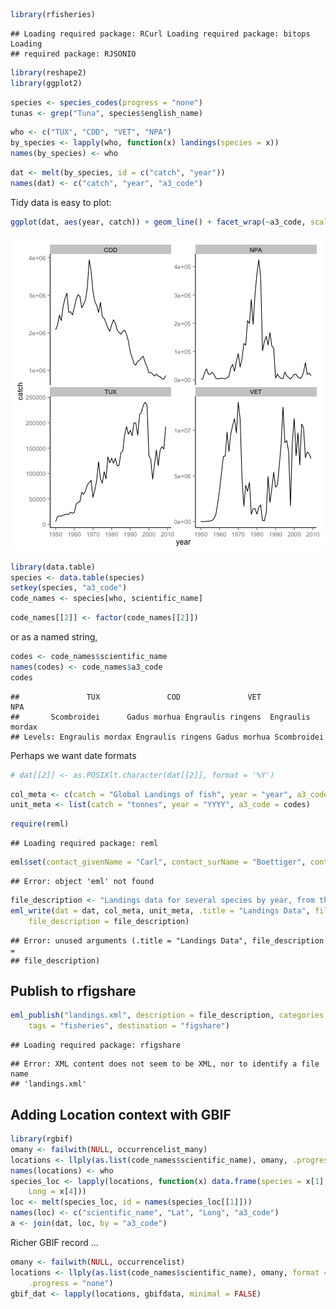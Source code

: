 
```r
library(rfisheries)
```

```
## Loading required package: RCurl Loading required package: bitops Loading
## required package: RJSONIO
```

```r
library(reshape2)
library(ggplot2)
```



```r
species <- species_codes(progress = "none")
tunas <- grep("Tuna", species$english_name)
```



```r
who <- c("TUX", "COD", "VET", "NPA")
by_species <- lapply(who, function(x) landings(species = x))
names(by_species) <- who
```



```r
dat <- melt(by_species, id = c("catch", "year"))
names(dat) <- c("catch", "year", "a3_code")
```


Tidy data is easy to plot:


```r
ggplot(dat, aes(year, catch)) + geom_line() + facet_wrap(~a3_code, scales = "free_y")
```

![plot of chunk unnamed-chunk-5](figure/unnamed-chunk-5.png) 






```r
library(data.table)
species <- data.table(species)
setkey(species, "a3_code")
code_names <- species[who, scientific_name]
```



```r
code_names[[2]] <- factor(code_names[[2]])
```



or as a named string,


```r
codes <- code_names$scientific_name
names(codes) <- code_names$a3_code
codes
```

```
##               TUX               COD               VET               NPA 
##       Scombroidei      Gadus morhua Engraulis ringens  Engraulis mordax 
## Levels: Engraulis mordax Engraulis ringens Gadus morhua Scombroidei
```


Perhaps we want date formats


```r
# dat[[2]] <- as.POSIXlt.character(dat[[2]], format = '%Y')
```




```r
col_meta <- c(catch = "Global Landings of fish", year = "year", a3_code = "3 digit country code")
unit_meta <- list(catch = "tonnes", year = "YYYY", a3_code = codes)
```



```r
require(reml)
```

```
## Loading required package: reml
```

```r
eml$set(contact_givenName = "Carl", contact_surName = "Boettiger", contact_email = "cboettig@ropensci.org")
```

```
## Error: object 'eml' not found
```

```r
file_description <- "Landings data for several species by year, from the OpenFisheries database"
eml_write(dat = dat, col_meta, unit_meta, .title = "Landings Data", file = "landings.xml", 
    file_description = file_description)
```

```
## Error: unused arguments (.title = "Landings Data", file_description =
## file_description)
```



## Publish to rfigshare


```r
eml_publish("landings.xml", description = file_description, categories = "Ecology", 
    tags = "fisheries", destination = "figshare")
```

```
## Loading required package: rfigshare
```

```
## Error: XML content does not seem to be XML, nor to identify a file name
## 'landings.xml'
```



## Adding Location context with GBIF


```r
library(rgbif)
omany <- failwith(NULL, occurrencelist_many)
locations <- llply(as.list(code_names$scientific_name), omany, .progress = "none")
names(locations) <- who
species_loc <- lapply(locations, function(x) data.frame(species = x[1], Lat = x[3], 
    Long = x[4]))
loc <- melt(species_loc, id = names(species_loc[[1]]))
names(loc) <- c("scientific_name", "Lat", "Long", "a3_code")
a <- join(dat, loc, by = "a3_code")
```






Richer GBIF record ...


```r
omany <- failwith(NULL, occurrencelist)
locations <- llply(as.list(code_names$scientific_name), omany, format = "darwin", 
    .progress = "none")
gbif_dat <- lapply(locations, gbifdata, minimal = FALSE)
```




